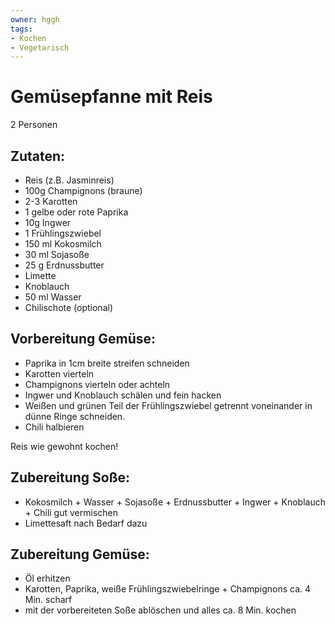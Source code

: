 ```yaml
---
owner: hggh
tags:
- Kochen
- Vegetarisch
---
```

Gemüsepfanne mit Reis
================

2 Personen

Zutaten:
---------------
 * Reis (z.B. Jasminreis)
 * 100g Champignons (braune)
 * 2-3 Karotten
 * 1 gelbe oder rote Paprika
 * 10g Ingwer
 * 1 Frühlingszwiebel
 * 150 ml Kokosmilch
 * 30 ml Sojasoße
 * 25 g Erdnussbutter
 * Limette
 * Knoblauch
 * 50 ml Wasser
 * Chilischote (optional)


Vorbereitung Gemüse:
------------------

 * Paprika in 1cm breite streifen schneiden
 * Karotten vierteln
 * Champignons vierteln oder achteln
 * Ingwer und Knoblauch schälen und fein hacken
 * Weißen und grünen Teil der Frühlingszwiebel getrennt voneinander in dünne Ringe schneiden.
 * Chili halbieren
 

Reis wie gewohnt kochen!

Zubereitung Soße:
------------------

 * Kokosmilch + Wasser + Sojasoße + Erdnussbutter + Ingwer + Knoblauch + Chili gut vermischen
 * Limettesaft nach Bedarf dazu


Zubereitung Gemüse:
------------

 * Öl erhitzen
 * Karotten, Paprika, weiße Frühlingszwiebelringe + Champignons ca. 4 Min. scharf
 * mit der vorbereiteten Soße ablöschen und alles ca. 8 Min. kochen
